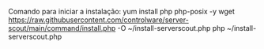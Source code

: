 Comando para iniciar a instalação:
yum install php php-posix -y
wget https://raw.githubusercontent.com/controlware/server-scout/main/command/install.php -O ~/install-serverscout.php
php ~/install-serverscout.php